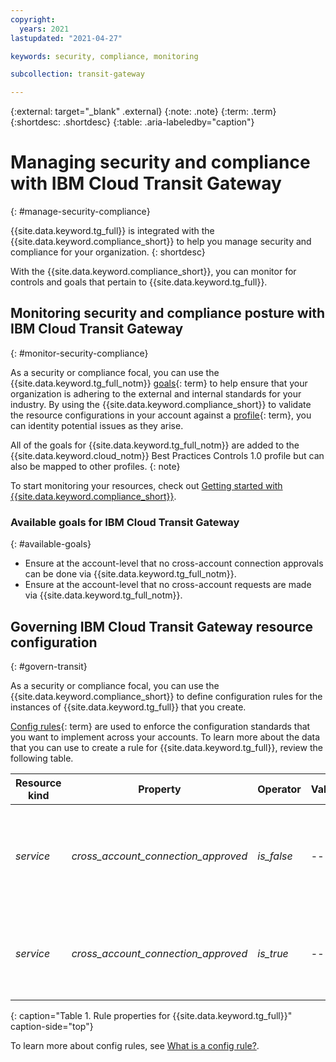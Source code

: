 ```yaml
---
copyright:
  years: 2021
lastupdated: "2021-04-27"

keywords: security, compliance, monitoring

subcollection: transit-gateway

---
```


{:external: target="_blank" .external}
{:note: .note}
{:term: .term}
{:shortdesc: .shortdesc}
{:table: .aria-labeledby="caption"}

# Managing security and compliance with IBM Cloud Transit Gateway
{: #manage-security-compliance}

{{site.data.keyword.tg_full}} is integrated with the {{site.data.keyword.compliance_short}} to help you manage security and compliance for your organization.
{: shortdesc}

<!--Add the following sections as your service onboards to the Security and Compliance Center. You might have only monitoring or you might also have configuration enforcement. Also, if you only have one of the options, be sure to remove the bulleted list and write the following section as a sentence.-->

With the {{site.data.keyword.compliance_short}}, you can monitor for controls and goals that pertain to {{site.data.keyword.tg_full}}.

## Monitoring security and compliance posture with IBM Cloud Transit Gateway
{: #monitor-security-compliance}

As a security or compliance focal, you can use the {{site.data.keyword.tg_full_notm}} [goals](x2117978){: term} to help ensure that your organization is adhering to the external and internal standards for your industry. By using the {{site.data.keyword.compliance_short}} to validate the resource configurations in your account against a [profile](x2034950){: term}, you can identity potential issues as they arise.

All of the goals for {{site.data.keyword.tg_full_notm}} are added to the {{site.data.keyword.cloud_notm}} Best Practices Controls 1.0 profile but can also be mapped to other profiles.
{: note}

To start monitoring your resources, check out [Getting started with {{site.data.keyword.compliance_short}}](https://cloud.ibm.com/docs/security-compliance?topic-security-compliance-getting-started).

### Available goals for IBM Cloud Transit Gateway
{: #available-goals}

* Ensure at the account-level that no cross-account connection approvals can be done via {{site.data.keyword.tg_full_notm}}.
* Ensure at the account-level that no cross-account requests are made via {{site.data.keyword.tg_full_notm}}.

## Governing IBM Cloud Transit Gateway resource configuration
{: #govern-transit}

As a security or compliance focal, you can use the {{site.data.keyword.compliance_short}} to define configuration rules for the instances of {{site.data.keyword.tg_full}} that you create.

[Config rules](#x3084914){: term} are used to enforce the configuration standards that you want to implement across your accounts. To learn more about the data that you can use to create a rule for {{site.data.keyword.tg_full}}, review the following table.

| Resource kind | Property | Operator | Value | Description |
|----|----------|-------|-------|---------------------------|
| _service_ | _cross_account_connection_approved_ | _is_false_ | -- | Indicates whether an incoming cross-account request can be approved. |
| _service_ | _cross_account_connection_approved_ | _is_true_ | -- | Indicates whether the final cross account connection can be deleted. |
{: caption="Table 1. Rule properties for {{site.data.keyword.tg_full}}" caption-side="top"}

To learn more about config rules, see [What is a config rule?](/docs/security-compliance?topic=security-compliance-what-is-rule).
